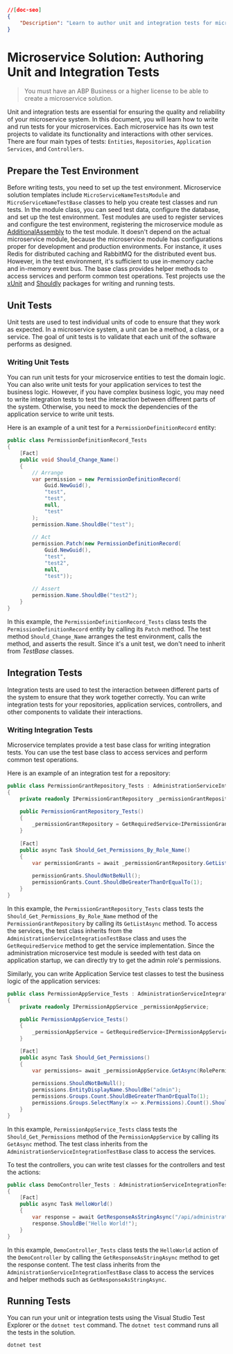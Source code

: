 ```json
//[doc-seo]
{
    "Description": "Learn to author unit and integration tests for microservices in ABP Framework, ensuring quality and reliability in your applications."
}
```

# Microservice Solution: Authoring Unit and Integration Tests

> You must have an ABP Business or a higher license to be able to create a microservice solution.

Unit and integration tests are essential for ensuring the quality and reliability of your microservice system. In this document, you will learn how to write and run tests for your microservices. Each microservice has its own test projects to validate its functionality and interactions with other services. There are four main types of tests: `Entities`, `Repositories`, `Application Services`, and `Controllers`.

## Prepare the Test Environment

Before writing tests, you need to set up the test environment. Microservice solution templates include `MicroServiceNameTestsModule` and `MicroServiceNameTestBase` classes to help you create test classes and run tests. In the module class, you can seed test data, configure the database, and set up the test environment. Test modules are used to register services and configure the test environment, registering the microservice module as [AdditionalAssembly](../../framework/architecture/modularity/basics.md#additional-module-assemblies) to the test module. It doesn't depend on the actual microservice module, because the microservice module has configurations proper for development and production environments. For instance, it uses Redis for distributed caching and RabbitMQ for the distributed event bus. However, in the test environment, it's sufficient to use in-memory cache and in-memory event bus. The base class provides helper methods to access services and perform common test operations. Test projects use the [xUnit](https://xunit.net/) and [Shouldly](https://github.com/shouldly/shouldly) packages for writing and running tests.

## Unit Tests

Unit tests are used to test individual units of code to ensure that they work as expected. In a microservice system, a unit can be a method, a class, or a service. The goal of unit tests is to validate that each unit of the software performs as designed.

### Writing Unit Tests

You can run unit tests for your microservice entities to test the domain logic. You can also write unit tests for your application services to test the business logic. However, if you have complex business logic, you may need to write integration tests to test the interaction between different parts of the system. Otherwise, you need to mock the dependencies of the application service to write unit tests.

Here is an example of a unit test for a `PermissionDefinitionRecord` entity:

```csharp
public class PermissionDefinitionRecord_Tests
{
    [Fact]
    public void Should_Change_Name()
    {
        // Arrange
        var permission = new PermissionDefinitionRecord(
            Guid.NewGuid(),
            "test",
            "test",
            null,
            "test"
        );
        permission.Name.ShouldBe("test");
        
        // Act
        permission.Patch(new PermissionDefinitionRecord(
            Guid.NewGuid(),
            "test",
            "test2",
            null,
            "test"));
        
        // Assert
        permission.Name.ShouldBe("test2");
    } 
}
```

In this example, the `PermissionDefinitionRecord_Tests` class tests the `PermissionDefinitionRecord` entity by calling its `Patch` method. The test method `Should_Change_Name` arranges the test environment, calls the method, and asserts the result. Since it's a unit test, we don't need to inherit from *TestBase* classes.

## Integration Tests

Integration tests are used to test the interaction between different parts of the system to ensure that they work together correctly. You can write integration tests for your repositories, application services, controllers, and other components to validate their interactions.

### Writing Integration Tests

Microservice templates provide a test base class for writing integration tests. You can use the test base class to access services and perform common test operations.

Here is an example of an integration test for a repository:

```csharp
public class PermissionGrantRepository_Tests : AdministrationServiceIntegrationTestBase
{
    private readonly IPermissionGrantRepository _permissionGrantRepository;

    public PermissionGrantRepository_Tests()
    {
        _permissionGrantRepository = GetRequiredService<IPermissionGrantRepository>();
    }
    
    [Fact]
    public async Task Should_Get_Permissions_By_Role_Name()
    {
        var permissionGrants = await _permissionGrantRepository.GetListAsync(RolePermissionValueProvider.ProviderName, "admin");
        
        permissionGrants.ShouldNotBeNull();
        permissionGrants.Count.ShouldBeGreaterThanOrEqualTo(1);
    }
}
```

In this example, the `PermissionGrantRepository_Tests` class tests the `Should_Get_Permissions_By_Role_Name` method of the `PermissionGrantRepository` by calling its `GetListAsync` method. To access the services, the test class inherits from the `AdministrationServiceIntegrationTestBase` class and uses the `GetRequiredService` method to get the service implementation. Since the administration microservice test module is seeded with test data on application startup, we can directly try to get the admin role's permissions.

Similarly, you can write Application Service test classes to test the business logic of the application services:

```csharp
public class PermissionAppService_Tests : AdministrationServiceIntegrationTestBase
{
    private readonly IPermissionAppService _permissionAppService;

    public PermissionAppService_Tests()
    {
        _permissionAppService = GetRequiredService<IPermissionAppService>();
    }

    [Fact]
    public async Task Should_Get_Permissions()
    {
        var permissions= await _permissionAppService.GetAsync(RolePermissionValueProvider.ProviderName, "admin");
      
        permissions.ShouldNotBeNull();
        permissions.EntityDisplayName.ShouldBe("admin");
        permissions.Groups.Count.ShouldBeGreaterThanOrEqualTo(1);
        permissions.Groups.SelectMany(x => x.Permissions).Count().ShouldBeGreaterThanOrEqualTo(1);
    }
}
```

In this example, `PermissionAppService_Tests` class tests the `Should_Get_Permissions` method of the `PermissionAppService` by calling its `GetAsync` method. The test class inherits from the `AdministrationServiceIntegrationTestBase` class to access the services.

To test the controllers, you can write test classes for the controllers and test the actions:

```csharp
public class DemoController_Tests : AdministrationServiceIntegrationTestBase
{
    [Fact]
    public async Task HelloWorld()
    {
        var response = await GetResponseAsStringAsync("/api/administration/demo/hello");
        response.ShouldBe("Hello World!");
    }
}
```

In this example, `DemoController_Tests` class tests the `HelloWorld` action of the `DemoController` by calling the `GetResponseAsStringAsync` method to get the response content. The test class inherits from the `AdministrationServiceIntegrationTestBase` class to access the services and helper methods such as `GetResponseAsStringAsync`.

## Running Tests

You can run your unit or integration tests using the Visual Studio Test Explorer or the `dotnet test` command. The `dotnet test` command runs all the tests in the solution.

```bash
dotnet test
```